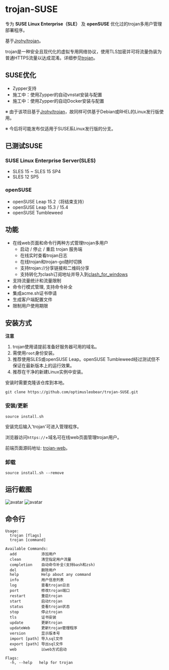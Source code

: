 # trojan-SUSE

专为 **SUSE Linux Enterprise（SLE）** 及 **openSUSE** 优化过的trojan多用户管理部署程序。

基于[Jrohy/trojan](https://github.com/Jrohy/trojan)。

trojan是一种安全且现代化的虚拟专用网络协议，使用TLS加密并可将流量伪装为普通HTTPS流量以达成混淆。详细参见[trojan](https://github.com/trojan-gfw/trojan)。

## SUSE优化

- Zypper支持
- 施工中：使用Zypper的自动vnstat安装与配置
- 施工中：使用Zypper的自动Docker安装与配置

※ 由于该项目基于[Jrohy/trojan](https://github.com/Jrohy/trojan)，故同样可供基于Debian或RHEL的Linux发行版使用。

※ 今后将可能发布仅适用于SUSE系Linux发行版的分支。

## 已测试SUSE

### SUSE Linux Enterprise Server(SLES)

- SLES 15 ~ SLES 15 SP4
- SLES 12 SP5

### openSUSE

- openSUSE Leap 15.2（将结束支持）
- openSUSE Leap 15.3 / 15.4
- openSUSE Tumbleweed

## 功能
- 在线web页面和命令行两种方式管理trojan多用户
  - 启动 / 停止 / 重启 trojan 服务端
  - 在线实时查看trojan日志
  - 在线trojan和trojan-go随时切换
  - 支持trojan://分享链接和二维码分享
  - 支持转化为clash订阅地址并导入到[clash_for_windows](https://github.com/Fndroid/clash_for_windows_pkg/releases)
- 支持流量统计和流量限制
- 命令行模式管理, 支持命令补全
- 集成acme.sh证书申请
- 生成客户端配置文件
- 限制用户使用期限

## 安装方式

**注意**

1. trojan使用请提前准备好服务器可用的域名。
1. 需使用`root`身份安装。
1. 推荐使用SLES或openSUSE Leap。openSUSE Tumbleweed经过测试但不保证在最新版本上的运行效果。
1. 推荐在干净的新建Linux实例中安装。

安装时需要克隆该仓库到本地。
```shell
git clone https://github.com/optimusleobear/trojan-SUSE.git
```

### 安装/更新
```shell
source install.sh
```
安装完后输入'trojan'可进入管理程序。

浏览器访问`https://`+域名可在线web页面管理trojan用户。

前端页面源码地址: [trojan-web](https://github.com/Jrohy/trojan-web)。

### 卸载
```shell
source install.sh --remove
```

## 运行截图
![avatar](asset/1.png)
![avatar](asset/2.png)

## 命令行
```
Usage:
  trojan [flags]
  trojan [command]

Available Commands:
  add           添加用户
  clean         清空指定用户流量
  completion    自动命令补全(支持bash和zsh)
  del           删除用户
  help          Help about any command
  info          用户信息列表
  log           查看trojan日志
  port          修改trojan端口
  restart       重启trojan
  start         启动trojan
  status        查看trojan状态
  stop          停止trojan
  tls           证书安装
  update        更新trojan
  updateWeb     更新trojan管理程序
  version       显示版本号
  import [path] 导入sql文件
  export [path] 导出sql文件
  web           以web方式启动

Flags:
  -h, --help   help for trojan
```
